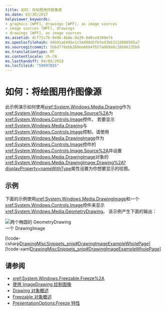 ```yaml
---
title: 如何：将绘图用作图像源
ms.date: 03/30/2017
helpviewer_keywords:
- graphics [WPF], drawings [WPF], as image sources
- image sources [WPF], drawings
- drawings [WPF], as image sources
ms.assetid: dcf71c7b-9e86-4b8e-8e39-0d0ce0389ef4
ms.openlocfilehash: d4b91a6495e1c54400d5fbfe43b6311d908565a7
ms.sourcegitcommit: 5b6d778ebb269ee6684fb57ad69a8c28b06235b9
ms.translationtype: MT
ms.contentlocale: zh-CN
ms.lasthandoff: 04/08/2019
ms.locfileid: "59097855"
---
```

# <a name="how-to-use-a-drawing-as-an-image-source"></a>如何：将绘图用作图像源
此示例演示如何使用<xref:System.Windows.Media.Drawing>作为<xref:System.Windows.Controls.Image.Source%2A>为<xref:System.Windows.Controls.Image>控件。 若要显示<xref:System.Windows.Media.Drawing>与<xref:System.Windows.Controls.Image>控制，请使用<xref:System.Windows.Media.DrawingImage>作为<xref:System.Windows.Controls.Image>控件的<xref:System.Windows.Controls.Image.Source%2A>并设置<xref:System.Windows.Media.DrawingImage>对象的<xref:System.Windows.Media.DrawingImage.Drawing%2A?displayProperty=nameWithType>属性设置为你想要显示的绘图。  
  
## <a name="example"></a>示例  
 下面的示例使用<xref:System.Windows.Media.DrawingImage>和一个<xref:System.Windows.Controls.Image>控件来显示<xref:System.Windows.Media.GeometryDrawing>。 该示例产生下面的输出：  
  
 ![两个椭圆的 GeometryDrawing](./media/graphicsmm-geodraw.jpg "graphicsmm_geodraw")  
一个 DrawingImage  
  
 [!code-csharp[DrawingMiscSnippets_snip#DrawingImageExampleWholePage](~/samples/snippets/csharp/VS_Snippets_Wpf/DrawingMiscSnippets_snip/CSharp/DrawingImageExample.cs#drawingimageexamplewholepage)]
 [!code-xaml[DrawingMiscSnippets_snip#DrawingImageExampleWholePage](~/samples/snippets/xaml/VS_Snippets_Wpf/DrawingMiscSnippets_snip/XAML/DrawingImageExample.xaml#drawingimageexamplewholepage)]  
  
## <a name="see-also"></a>请参阅

- <xref:System.Windows.Freezable.Freeze%2A>
- [使用 ImageDrawing 绘制图像](how-to-draw-an-image-using-imagedrawing.md)
- [Drawing 对象概述](drawing-objects-overview.md)
- [Freezable 对象概述](../advanced/freezable-objects-overview.md)
- [PresentationOptions:Freeze 特性](../advanced/presentationoptions-freeze-attribute.md)
